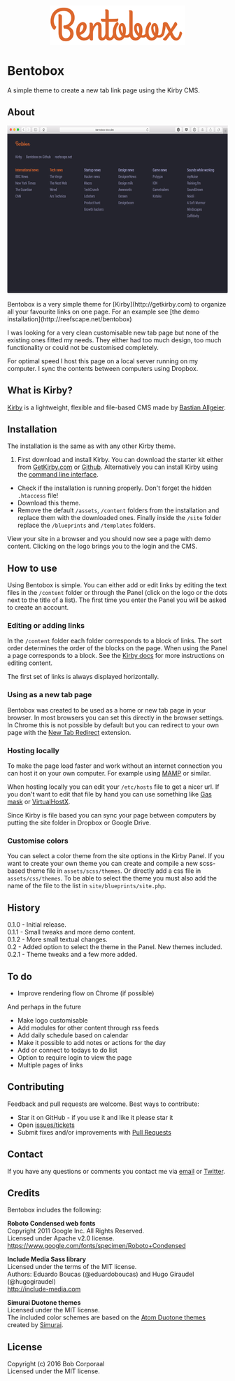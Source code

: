 
<p align="center"><img src="/assets/readme/logo.png" width=310 height=90 alt="Bentobox logo"></p>

# Bentobox
A simple theme to create a new tab link page using the Kirby CMS.

## About

<p align="center"><img src="/assets/readme/example.png" width=616 height=383 alt="Bentobox example"></p>
Bentobox is a very simple theme for [Kirby](http://getkirby.com) to organize all your favourite links on one page. For an example see [the demo installation](http://reefscape.net/bentobox)

I was looking for a very clean customisable new tab page but none of the existing ones fitted my needs. They either had too much design, too much functionality or could not be customised completely.

For optimal speed I host this page on a local server running on my computer. I sync the contents between computers using Dropbox.


## What is Kirby?
[Kirby](http://getkirby.com) is a lightweight, flexible and file-based CMS made by [Bastian Allgeier](http://bastianallgeier.com).

## Installation
The installation is the same as with any other Kirby theme.

1. First download and install Kirby. You can download the starter kit either from [GetKirby.com](https://getkirby.com/downloads) or [Github](https://github.com/getkirby/starterkit). Alternatively you can install Kirby using the [command line interface](https://getkirby.com/docs/installation/running-with-php).
- Check if the installation is running properly. Don't forget the hidden `.htaccess` file!
- Download this theme.
- Remove the default `/assets`, `/content` folders from the installation and replace them with the downloaded ones. Finally inside the `/site` folder replace the `/blueprints` and `/templates` folders.

View your site in a browser and you should now see a page with demo content. Clicking on the logo brings you to the login and the CMS.

## How to use
Using Bentobox is simple. You can either add or edit links by editing the text files in the `/content` folder or through the Panel (click on the logo or the dots next to the title of a list). The first time you enter the Panel you will be asked to create an account.

### Editing or adding links
In the `/content` folder each folder corresponds to a block of links. The sort order determines the order of the blocks on the page. When using the Panel a page corresponds to a block. See the [Kirby docs](https://getkirby.com/docs) for more instructions on editing content.

The first set of links is always displayed horizontally.


### Using as a new tab page
Bentobox was created to be used as a home or new tab page in your browser. In most browsers you can set this directly in the browser settings. In Chrome this is not possible by default but you can redirect to your own page with the [New Tab Redirect](https://chrome.google.com/webstore/detail/new-tab-redirect/icpgjfneehieebagbmdbhnlpiopdcmna) extension.

### Hosting locally
To make the page load faster and work without an internet connection you can host it on your own computer. For example using [MAMP](https://www.mamp.info) or similar.

When hosting locally you can edit your `/etc/hosts` file to get a nicer url. If you don't want to edit that file by hand you can use something like [Gas mask](https://github.com/2ndalpha/gasmask) or [VirtualHostX](https://clickontyler.com/virtualhostx/).

Since Kirby is file based you can sync your page between computers by putting the site folder in Dropbox or Google Drive.

### Customise colors
You can select a color theme from the site options in the Kirby Panel. If you want to create your own theme you can create and compile a new scss-based theme file in `assets/scss/themes`. Or directly add a css file in `assets/css/themes`. To be able to select the theme you must also add the name of the file to the list in `site/blueprints/site.php`.

## History

0.1.0 - Initial release.<br>
0.1.1 - Small tweaks and more demo content.<br>
0.1.2 - More small textual changes.<br>
0.2 - Added option to select the theme in the Panel. New themes included.<br>
0.2.1 - Theme tweaks and a few more added.<br>


## To do
- Improve rendering flow on Chrome (if possible)

And perhaps in the future
- Make logo customisable
- Add modules for other content through rss feeds
- Add daily schedule based on calendar
- Make it possible to add notes or actions for the day
- Add or connect to todays to do list
- Option to require login to view the page
- Multiple pages of links

## Contributing

Feedback and pull requests are welcome. Best ways to contribute:
* Star it on GitHub - if you use it and like it please star it
* Open [issues/tickets](https://github.com/bcorporaal/Bentobox/issues)
* Submit fixes and/or improvements with [Pull Requests](https://github.com/bcorporaal/Bentobox/pulls)

## Contact

If you have any questions or comments you contact me via [email](mailto:dev@reefscape.net) or [Twitter](http://twitter.com/bcorporaal).


## Credits

Bentobox includes the following:

**Roboto Condensed web fonts**<br>
Copyright 2011 Google Inc. All Rights Reserved.<br>Licensed under Apache v2.0 license.<br>
https://www.google.com/fonts/specimen/Roboto+Condensed

**Include Media Sass library**<br>
Licensed under the terms of the MIT license.<br>
Authors: Eduardo Boucas (@eduardoboucas) and Hugo Giraudel (@hugogiraudel)<br>
http://include-media.com

**Simurai Duotone themes**<br>
Licensed under the MIT license.<br>
The included color schemes are based on the [Atom Duotone themes](http://simurai.com/projects/2016/01/01/duotone-themes) created by [Simurai](http://simurai.com/).


## License

Copyright (c) 2016 Bob Corporaal<br>
Licensed under the MIT license.
